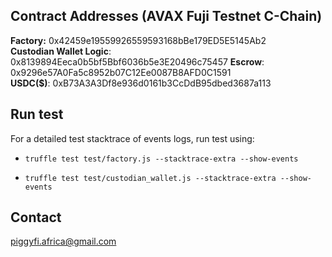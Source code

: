 ## Contract Addresses (AVAX Fuji Testnet C-Chain)

**Factory:** 0x42459e19559926559593168bBe179ED5E5145Ab2  
**Custodian Wallet Logic**: 0x8139894Eeca0b5bf5Bbf6036b5e3E20496c75457
**Escrow**: 0x9296e57A0Fa5c8952b07C12Ee0087B8AFD0C1591  
**USDC($)**: 0xB73A3A3Df8e936d0161b3CcDdB95dbed3687a113

## Run test

For a detailed test stacktrace of events logs, run test using:

- `truffle test test/factory.js --stacktrace-extra --show-events`

- `truffle test test/custodian_wallet.js --stacktrace-extra --show-events`

## Contact

piggyfi.africa@gmail.com
